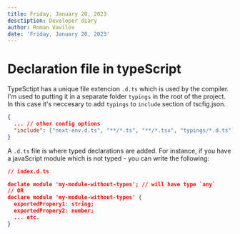 ```yaml
---
title: Friday, January 20, 2023
desctiption: Developer diary
author: Roman Vavilov
date: 'Friday, January 20, 2023'
---
```


# Declaration file in typeScript

TypeSctipt has a unique file extencion `.d.ts` which is used by the compiler. I'm used to putting it in a separate folder `typings` in the root of the project. In this case it's neccesary to add `typings` to `include` section of tscfig.json.

```JSON
{
  ... // other config options
  "include": ["next-env.d.ts", "**/*.ts", "**/*.tsx", "typings/*.d.ts"],
}
```

A `.d.ts` file is where typed declarations are added. For instance, if you have a javaScript module which is not typed - you can write the following:

```JSON
// index.d.ts

declate module 'my-module-without-types'; // will have type `any`
// OR
declare module 'my-module-without-types' {
  exportedPropery1: string;
  exportedPropery2: number;
  ... etc.
}
```
